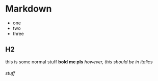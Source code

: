 # **Markdown**

- one
- two
- three

## H2

this is some normal stuff
**bold me pls**
*however, this should be in italics*
###### stuff